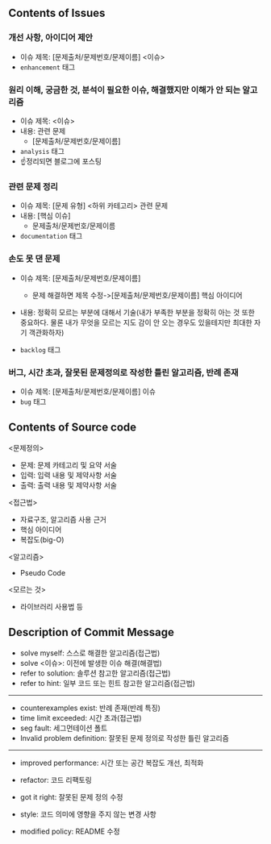 ## Contents of Issues

### 개선 사항, 아이디어 제안 

- 이슈 제목: [문제출처/문제번호/문제이름] <이슈>
- `enhancement` 태그

### 원리 이해, 궁금한 것, 분석이 필요한 이슈, 해결했지만 이해가 안 되는 알고리즘

- 이슈 제목: <이슈>
- 내용: 관련 문제
  - [문제출처/문제번호/문제이름] 
- `analysis` 태그
- ☝정리되면 블로그에 포스팅

### 관련 문제 정리 

- 이슈 제목: [문제 유형] <하위 카테고리> 관련 문제
- 내용: [핵심 이슈]
  - 문제출처/문제번호/문제이름
- `documentation` 태그

### 손도 못 댄 문제

- 이슈 제목: [문제출처/문제번호/문제이름]
  
  - 문제 해결하면 제목 수정->[문제출처/문제번호/문제이름] 핵심 아이디어
  
- 내용: 정확히 모르는 부분에 대해서 기술(내가 부족한 부분을 정확히 아는 것 또한 중요하다. 물론 내가 무엇을 모르는 지도 감이 안 오는 경우도 있을테지만 최대한 자기 객관화하자)

- `backlog` 태그

  

### 버그, 시간 초과, 잘못된 문제정의로 작성한 틀린 알고리즘, 반례 존재

- 이슈 제목: [문제출처/문제번호/문제이름] 이슈
- `bug` 태그

## Contents of Source code

<문제정의>

- 문제: 문제 카테고리 및 요약 서술
- 입력: 입력 내용 및 제약사항 서술
- 출력: 출력 내용 및 제약사항 서술

<접근법>

- 자료구조, 알고리즘 사용 근거
- 핵심 아이디어
- 복잡도(big-O)

<알고리즘>

- Pseudo Code

<모르는 것>

- 라이브러리 사용법 등

## Description of Commit Message

- solve myself: 스스로 해결한 알고리즘(접근법)
- solve <이슈>: 이전에 발생한 이슈 해결(해결법)
- refer to solution: 솔루션 참고한 알고리즘(접근법)
- refer to hint: 일부 코드 또는 힌트 참고한 알고리즘(접근법)

---

- counterexamples exist: 반례 존재(반례 특징)
- time limit exceeded: 시간 초과(접근법)
- seg fault: 세그먼테이션 폴트
- Invalid problem definition: 잘못된 문제 정의로 작성한 틀린 알고리즘

---

- improved performance: 시간 또는 공간 복잡도 개선, 최적화

- refactor: 코드 리팩토링

- got it right: 잘못된 문제 정의 수정

- style: 코드 의미에 영향을 주지 않는 변경 사항

- modified policy: README 수정

  